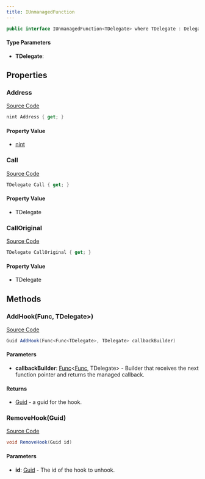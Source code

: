 ```yaml
---
title: IUnmanagedFunction
---
```


```csharp
public interface IUnmanagedFunction<TDelegate> where TDelegate : Delegate
```

#### Type Parameters

- **TDelegate**: 

## Properties

### Address

[Source Code](https://github.com/swiftly-solution/swiftlys2/blob/main/managed/src/SwiftlyS2.Shared/Modules/Memory/IUnmanagedFunction.cs#L8)

```csharp
nint Address { get; }
```

#### Property Value

- [nint](https://learn.microsoft.com/dotnet/api/system.intptr)

### Call

[Source Code](https://github.com/swiftly-solution/swiftlys2/blob/main/managed/src/SwiftlyS2.Shared/Modules/Memory/IUnmanagedFunction.cs#L21)

```csharp
TDelegate Call { get; }
```

#### Property Value

- TDelegate

### CallOriginal

[Source Code](https://github.com/swiftly-solution/swiftlys2/blob/main/managed/src/SwiftlyS2.Shared/Modules/Memory/IUnmanagedFunction.cs#L15)

```csharp
TDelegate CallOriginal { get; }
```

#### Property Value

- TDelegate

## Methods

### AddHook(Func, TDelegate>)

[Source Code](https://github.com/swiftly-solution/swiftlys2/blob/main/managed/src/SwiftlyS2.Shared/Modules/Memory/IUnmanagedFunction.cs#L31)

```csharp
Guid AddHook(Func<Func<TDelegate>, TDelegate> callbackBuilder)
```

#### Parameters

- **callbackBuilder**: [Func](https://learn.microsoft.com/dotnet/api/system.func-2)<[Func](https://learn.microsoft.com/dotnet/api/system.func-1)<TDelegate>, TDelegate> - Builder that receives the next function pointer and returns the managed callback.

#### Returns

- [Guid](https://learn.microsoft.com/dotnet/api/system.guid) - a guid for the hook.

### RemoveHook(Guid)

[Source Code](https://github.com/swiftly-solution/swiftlys2/blob/main/managed/src/SwiftlyS2.Shared/Modules/Memory/IUnmanagedFunction.cs#L37)

```csharp
void RemoveHook(Guid id)
```

#### Parameters

- **id**: [Guid](https://learn.microsoft.com/dotnet/api/system.guid) - The id of the hook to unhook.

